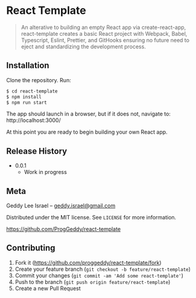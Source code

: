 # React Template

> An alterative to building an empty React app via create-react-app, react-template creates a basic React project with Webpack, Babel, Typescript, Eslint, Prettier, and GitHooks ensuring no future need to eject and standardizing the development process.

## Installation

Clone the repository.
Run:

```sh
$ cd react-template
$ npm install
$ npm run start
```

The app should launch in a browser, but if it does not, navigate to: http://localhost:3000/

At this point you are ready to begin building your own React app.

## Release History

- 0.0.1
  - Work in progress

## Meta

Geddy Lee Israel – geddy.israel@gmail.com

Distributed under the MIT license. See `LICENSE` for more information.

https://github.com/ProgGeddy/react-template

## Contributing

1. Fork it (<https://github.com/proggeddy/react-template/fork>)
2. Create your feature branch (`git checkout -b feature/react-template`)
3. Commit your changes (`git commit -am 'Add some react-template'`)
4. Push to the branch (`git push origin feature/react-template`)
5. Create a new Pull Request
